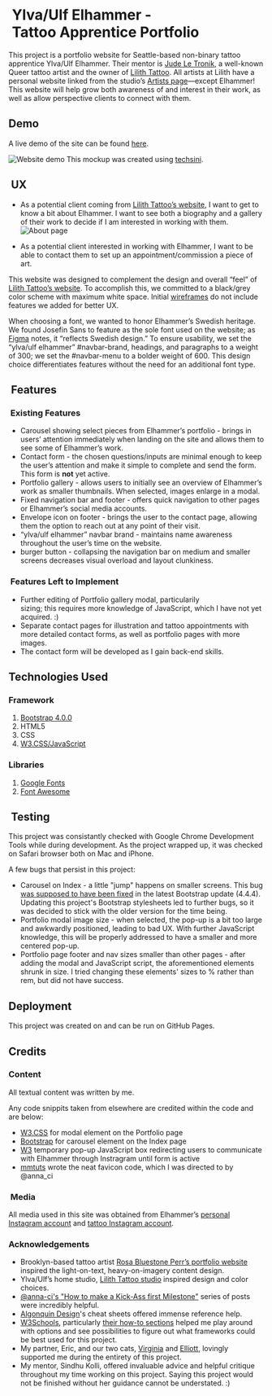 #  Ylva/Ulf Elhammer - Tattoo Apprentice Portfolio 

This project is a portfolio website for Seattle-based non-binary tattoo apprentice Ylva/Ulf Elhammer. Their mentor is [Jude Le Tronik](https://judeletronik.com), a well-known Queer tattoo artist and the owner of [Lilith Tattoo](https://lilithtattooseattle.com). All artists at Lilith have a personal website linked from the studio’s [Artists page](https://lilithtattooseattle.com/artists)—except Elhammer! This website will help grow both awareness of and interest in their work, as well as allow perspective clients to connect with them.

## Demo 

A live demo of the site can be found [here](https://itmemarg.github.io/MS1-elhammer/).

![Website demo](https://github.com/ItMeMarg/MilestoneOne/blob/master/assets/images/demo.png?raw=true)
This mockup was created using [techsini](https://techsini.com/multi-mockup/index.php).


##  UX

*  As a potential client coming from [Lilith Tattoo’s website](https://lilithtattooseattle.com), I want to get to know a bit about Elhammer. I want to see both a biography and a gallery of their work to decide if I am interested in working with them.
![About page](https://github.com/ItMeMarg/MilestoneOne/blob/master/assets/images/about.png)

*  As a potential client interested in working with Elhammer, I want to be able to contact them to set up an appointment/commission a piece of art.

This website was designed to complement the design and overall “feel” of [Lilith Tattoo’s website](https://lilithtattooseattle.com). To accomplish this, we committed to a black/grey color scheme with maximum white space. Initial [wireframes](../wireframes/milestone1.pdf) do not include features we added for better UX.

When choosing a font, we wanted to honor Elhammer’s Swedish heritage. We found Josefin Sans to feature as the sole font used on the website; as [Figma](https://figma.com/google-fonts/josefin-sans-font-pairings/) notes, it “reflects Swedish design.” To ensure usability, we set the “ylva/ulf elhammer” #navbar-brand, headings, and paragraphs to a weight of 300; we set the #navbar-menu to a bolder weight of 600. This design choice differentiates features without the need for an additional font type. 


##  Features

###  Existing Features

*  Carousel showing select pieces from Elhammer’s portfolio - brings in users’ attention immediately when landing on the site and allows them to see some of Elhammer’s work.
*  Contact form - the chosen questions/inputs are minimal enough to keep the user’s attention and make it simple to complete and send the form. This form is **not** yet active.
*  Portfolio gallery - allows users to initially see an overview of Elhammer’s work as smaller thumbnails. When selected, images enlarge in a modal. 
*  Fixed navigation bar and footer - offers quick navigation to other pages or Elhammer’s social media accounts.
*  Envelope icon on footer - brings the user to the contact page, allowing them the option to reach out at any point of their visit. 
*  “ylva/ulf elhammer” navbar brand - maintains name awareness throughout the user’s time on the website. 
*  burger button - collapsing the navigation bar on medium and smaller screens decreases visual overload and layout clunkiness. 

###  Features Left to Implement
*  Further editing of Portfolio gallery modal, particularily sizing; this requires more knowledge of JavaScript, which I have not yet acquired. :)
*  Separate contact pages for illustration and tattoo appointments with more detailed contact forms, as well as portfolio pages with more images.
*  The contact form will be developed as I gain back-end skills. 

##  Technologies Used

### Framework
1.  [Bootstrap 4.0.0](https://getbootstrap.com)
2.  HTML5	
3.  CSS
4.  [W3.CSS/JavaScript](https://www.w3schools.com/w3css)

###  Libraries 
1.  [Google Fonts](https://fonts.google.com)
2.  [Font Awesome](https://fontawesome.com)

##  Testing

This project was consistantly checked with Google Chrome Development Tools while during development. As the project wrapped up, it was checked on Safari browser both on Mac and iPhone. 

A few bugs that persist in this project:
*  Carousel on Index - a little "jump" happens on smaller screens. This bug [was supposed to have been fixed](https://github.com/twbs/bootstrap/issues/22420) in the latest Bootstrap update (4.4.4). Updating this project's Bootstrap stylesheets led to further bugs, so it was decided to stick with the older version for the time being. 
*  Portfolio modal image size - when selected, the pop-up is a bit too large and awkwardly positioned, leading to bad UX. With further JavaScript knowledge, this will be properly addressed to have a smaller and more centered pop-up. 
* Portfolio page footer and nav sizes smaller than other pages - after adding the modal and JavaScript script, the aforementioned elements shrunk in size. I tried changing these elements' sizes to % rather than rem, but did not have success. 

##  Deployment
This project was created on and can be run on GitHub Pages. 

##  Credits


### Content

All textual content was written by me. 

Any code snippits taken from elsewhere are credited within the code and are below:
*  [W3.CSS](https://www.w3schools.com/w3css/w3css_modal.asp) for modal element on the Portfolio page
*  [Bootstrap](https://getbootstrap.com/docs/4.0/components/carousel/) for carousel element on the Index page
*  [W3](https://www.w3schools.com/js/js_popup.asp) temporary pop-up JavaScript box redirecting users to communicate with Elhammer through Instragram until form is active
*  [mmtuts](https://youtu.be/kEf1xSwX5D8) wrote the neat favicon code, which I was directed to by @anna_ci


###  Media

All media used in this site was obtained from Elhammer’s [personal Instagram account](https://www.instagram.com/yelvis/) and [tattoo Instagram account](https://www.instagram.com/ylva.tattoo).

###  Acknowledgements

*  Brooklyn-based tattoo artist [Rosa Bluestone Perr’s portfolio website](https://bluestonebabe.com/) inspired the light-on-text, heavy-on-imagery content design.
*  Ylva/Ulf’s home studio, [Lilith Tattoo studio](https://lilithtattooseattle.com) inspired design and color choices.
*  [@anna-ci's "How to make a Kick-Ass first Milestone"](https://slack-files.com/files-pri-safe/T0L30B202-FL1APG8SW/milestone_1_part_1.pdf?c=1586896605-8e988cbd8fc198b0) series of posts were incredibly helpful.
*  [Algonquin Design](https://learn-the-web.algonquindesign.ca/topics/html-semantics-cheat-sheet/)'s cheat sheets offered immense reference help.
*  [W3Schools](https://www.w3schools.com/), particularly [their how-to sections](https://www.w3schools.com/howto/default.asp) helped me play around with options and see possibilities to figure out what frameworks could be best used for this project. 
*  My partner, Eric, and our two cats, [Virginia](https://twitter.com/MiltantModerate/status/1249902617880186885) and [Elliott](https://twitter.com/MiltantModerate/status/1249477542488113153), lovingly supported me during the entirety of this project. 
*  My mentor, Sindhu Kolli, offered invaluable advice and helpful critique throughout my time working on this project. Saying this project would not be finished without her guidance cannot be understated. :) 

